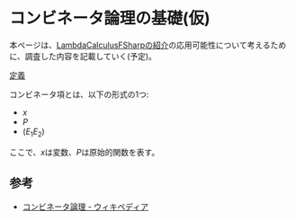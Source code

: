 # コンビネータ論理の基礎(仮)

本ページは、[LambdaCalculusFSharpの紹介](../01_fsharp/library/LambdaCalculusFSharp.md)の応用可能性について考えるために、調査した内容を記載していく(予定)。

<u>定義</u>

コンビネータ項とは、以下の形式の1つ:

- $x$
- $P$
- $(E_1 E_2)$

ここで、$x$は変数、$P$は原始的関数を表す。

## 参考

- [コンビネータ論理 - ウィキペディア](https://ja.wikipedia.org/wiki/%E3%82%B3%E3%83%B3%E3%83%93%E3%83%8D%E3%83%BC%E3%82%BF%E8%AB%96%E7%90%86)
